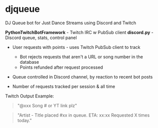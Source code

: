 # djqueue
DJ Queue bot for Just Dance Streams using Discord and Twitch

**PythonTwitchBotFramework** - Twitch IRC w PubSub client
**discord.py** - Discord queue, stats, control panel

- User requests with points - uses Twitch PubSub client to track
  - Bot rejects requests that aren't a URL or song number in the database
  - Points refunded after request processed

- Queue controlled in Discord channel, by reaction to recent bot posts
- Number of requests tracked per session & all time

Twitch Output Example:

  > "@xxx Song # or YT link plz"
  
  > "Artist - Title placed #xx in queue.  ETA: xx:xx  Requested X times today."

